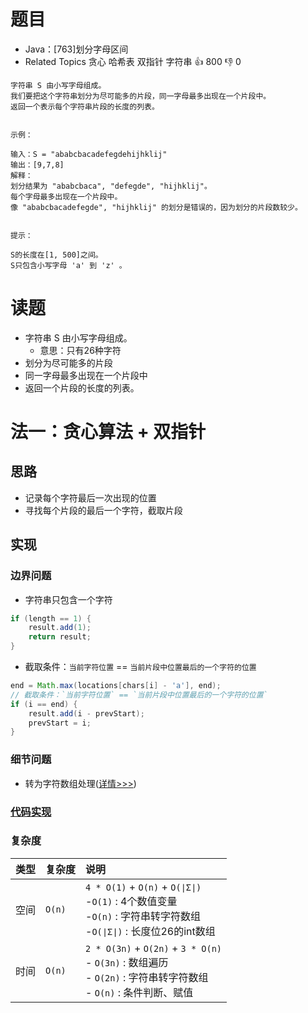 # 题目

- Java：[763]划分字母区间
- Related Topics 贪心 哈希表 双指针 字符串 👍 800 👎 0

```text
字符串 S 由小写字母组成。
我们要把这个字符串划分为尽可能多的片段，同一字母最多出现在一个片段中。
返回一个表示每个字符串片段的长度的列表。 


示例： 

输入：S = "ababcbacadefegdehijhklij"
输出：[9,7,8]
解释：
划分结果为 "ababcbaca", "defegde", "hijhklij"。
每个字母最多出现在一个片段中。
像 "ababcbacadefegde", "hijhklij" 的划分是错误的，因为划分的片段数较少。


提示： 

S的长度在[1, 500]之间。 
S只包含小写字母 'a' 到 'z' 。 
```

# 读题

- 字符串 S 由小写字母组成。
  - 意思：只有26种字符
- 划分为尽可能多的片段
- 同一字母最多出现在一个片段中
- 返回一个片段的长度的列表。

# 法一：贪心算法 + 双指针

## 思路

- 记录每个字符最后一次出现的位置
- 寻找每个片段的最后一个字符，截取片段

## 实现

### 边界问题

- 字符串只包含一个字符

```java
if (length == 1) {
    result.add(1);
    return result;
}
```

- 截取条件：`当前字符位置` == `当前片段中位置最后的一个字符的位置`

```java
end = Math.max(locations[chars[i] - 'a'], end);
// 截取条件：`当前字符位置` == `当前片段中位置最后的一个字符的位置`
if (i == end) {
    result.add(i - prevStart);
    prevStart = i;
}
```

### 细节问题

- 转为字符数组处理([详情>>>](/knowledge/java/string/toCharArray_vs_charAt.md))

### [代码实现](Demo01.java)

### 复杂度

类型 | 复杂度 | 说明
:--- |:--- |:---
空间 | `O(n)` | `4 * O(1)` + `O(n)` + `O(∣Σ∣)` </br> -`O(1)` : 4个数值变量 </br> -`O(n)` : 字符串转字符数组 </br> -`O(∣Σ∣)` : 长度位26的int数组
时间 | `O(n)` | `2 * O(3n)` + `O(2n)` + `3 * O(n)` </br> - `O(3n)` : 数组遍历 </br> - `O(2n)` : 字符串转字符数组 </br> - `O(n)` : 条件判断、赋值
